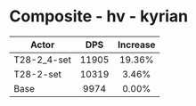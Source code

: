 # Composite - hv - kyrian
| Actor | DPS | Increase |
|---|:---:|:---:|
|T28-2_4-set|11905|19.36%|
|T28-2-set|10319|3.46%|
|Base|9974|0.00%|
